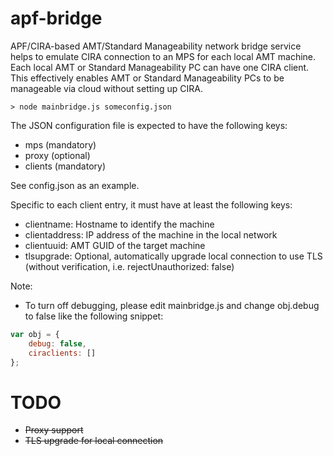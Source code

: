 # apf-bridge
APF/CIRA-based AMT/Standard Manageability network bridge service helps to emulate CIRA connection to an MPS for each local AMT machine. Each local AMT or Standard Manageability PC can have one CIRA client. This effectively enables AMT or Standard Manageability PCs to be manageable via cloud without setting up CIRA.

```
> node mainbridge.js someconfig.json
```
The JSON configuration file is expected to have the following keys:
* mps (mandatory)
* proxy (optional)
* clients (mandatory)

See config.json as an example.

Specific to each client entry, it must have at least the following keys:
- clientname: Hostname to identify the machine
- clientaddress: IP address of the machine in the local network
- clientuuid: AMT GUID of the target machine
- tlsupgrade: Optional, automatically upgrade local connection to use TLS (without verification, i.e. rejectUnauthorized: false)

Note:
- To turn off debugging, please edit mainbridge.js and change obj.debug to false like the following snippet:

```javascript
var obj = {
    debug: false,
    ciraclients: []
};
```

# TODO
* ~~Proxy support~~
* ~~TLS upgrade for local connection~~

